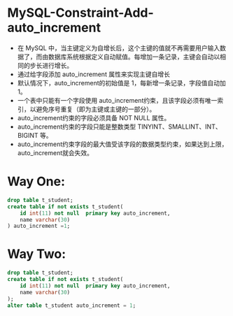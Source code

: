 # MySQL-Constraint-Add-auto_increment

- 在 MySQL 中，当主键定义为自增长后，这个主键的值就不再需要用户输入数据了，而由数据库系统根据定义自动赋值。每增加一条记录，主键会自动以相同的步长进行增长。
- 通过给字段添加 auto_increment 属性来实现主键自增长
- 默认情况下，auto_increment的初始值是 1，每新增一条记录，字段值自动加 1。
- 一个表中只能有一个字段使用 auto_increment约束，且该字段必须有唯一索引，以避免序号重复（即为主键或主键的一部分）。
- auto_increment约束的字段必须具备 NOT NULL 属性。
- auto_increment约束的字段只能是整数类型 TINYINT、SMALLINT、INT、BIGINT 等。
- auto_increment约束字段的最大值受该字段的数据类型约束，如果达到上限，auto_increment就会失效。

# Way One:

```sql
drop table t_student;
create table if not exists t_student(
    id int(11) not null  primary key auto_increment,
    name varchar(30)
) auto_increment =1;
```



# Way Two:

```sql
drop table t_student;
create table if not exists t_student(
    id int(11) not null  primary key auto_increment,
    name varchar(30)
);
alter table t_student auto_increment = 1;
```

